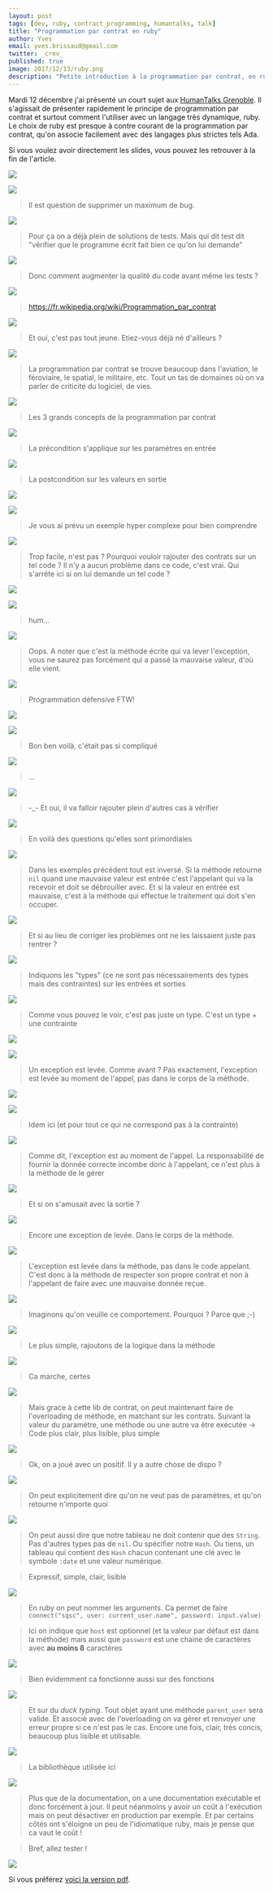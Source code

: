 ```yaml
---
layout: post
tags: [dev, ruby, contract_programming, humantalks, talk]
title: "Programmation par contrat en ruby"
author: Yves
email: yves.brissaud@gmail.com
twitter: _crev_
published: true
image: 2017/12/13/ruby.png
description: "Petite introduction à la programmation par contrat, en ruby"
---
```


Mardi 12 décembre j'ai présenté un court sujet aux [HumanTalks Grenoble](https://humantalks.com/cities/grenoble/events/362).
Il s'agissait de présenter rapidement le principe de programmation par contrat et surtout comment l'utiliser avec
un langage très dynamique, ruby. Le choix de ruby est presque à contre courant de la programmation par contrat, qu'on
associe facilement avec des langages plus strictes tels Ada.

Si vous voulez avoir directement les slides, vous pouvez les retrouver à la fin
de l'article.

![](contract_00.jpg)

![](contract_01.jpg)

> Il est question de supprimer un maximum de bug.

![](contract_02.jpg)

> Pour ça on a déjà plein de solutions de tests. Mais qui dit test dit "vérifier
> que le programme écrit fait bien ce qu'on lui demande"

![](contract_03.jpg)

> Donc comment augmenter la qualité du code avant même les tests ?

![](contract_04.jpg)

> https://fr.wikipedia.org/wiki/Programmation_par_contrat

![](contract_05.jpg)

> Et oui, c'est pas tout jeune. Etiez-vous déjà né d'ailleurs ?

![](contract_06.jpg)

> La programmation par contrat se trouve beaucoup dans l'aviation, le féroviaire,
> le spatial, le militaire, etc. Tout un tas de domaines où on va parler de criticité
> du logiciel, de vies.

![](contract_07.jpg)

> Les 3 grands concepts de la programmation par contrat

![](contract_08.jpg)

> La précondition s'applique sur les paramètres en entrée

![](contract_09.jpg)

> La postcondition sur les valeurs en sortie

![](contract_10.jpg)

![](contract_11.jpg)

> Je vous ai prévu un exemple hyper complexe pour bien comprendre

![](contract_12.jpg)

> Trop facile, n'est pas ? Pourquoi vouloir rajouter des contrats sur un tel code ?
> Il n'y a aucun problème dans ce code, c'est vrai.
> Qui s'arrête ici si on lui demande un tel code ?

![](contract_13.jpg)

![](contract_14.jpg)

> hum...

![](contract_15.jpg)

> Oops. A noter que c'est la méthode écrite qui va lever l'exception, vous ne
> saurez pas forcément qui a passé la mauvaise valeur, d'où elle vient.

![](contract_16.jpg)

> Programmation défensive FTW!

![](contract_17.jpg)

![](contract_18.jpg)

> Bon ben voilà, c'était pas si compliqué

![](contract_19.jpg)

> ...

![](contract_20.jpg)

> -_- Et oui, il va falloir rajouter plein d'autres cas à vérifier

![](contract_21.jpg)

> En voilà des questions qu'elles sont primordiales

![](contract_22.jpg)

> Dans les exemples précédent tout est inversé. Si la méthode retourne `nil` quand
> une mauvaise valeur est entrée c'est l'appelant qui va la recevoir et doit
> se débrouiller avec. Et si la valeur en entrée est mauvaise, c'est à la méthode
> qui effectue le traitement qui doit s'en occuper.

![](contract_23.jpg)

> Et si au lieu de corriger les problèmes ont ne les laissaient juste pas rentrer ?

![](contract_24.jpg)

> Indiquons les "types" (ce ne sont pas nécessairements des types mais des contraintes)
> sur les entrées et sorties

![](contract_25.jpg)

> Comme vous pouvez le voir, c'est pas juste un type. C'est un type + une contrainte

![](contract_26.jpg)

![](contract_27.jpg)

> Un exception est levée. Comme avant ? Pas exactement, l'exception est levée
> au moment de l'appel, pas dans le corps de la méthode.

![](contract_28.jpg)

![](contract_29.jpg)

> Idem ici (et pour tout ce qui ne correspond pas à la contrainte)

![](contract_30.jpg)

> Comme dit, l'exception est au moment de l'appel. La responsabilité de fournir
> la donnée correcte incombe donc à l'appelant, ce n'est plus à la méthode de
> le gérer

![](contract_31.jpg)

> Et si on s'amusait avec la sortie ?

![](contract_32.jpg)

> Encore une exception de levée. Dans le corps de la méthode.

![](contract_33.jpg)

> L'exception est levée dans la méthode, pas dans le code appelant. C'est donc
> à la méthode de respecter son propre contrat et non à l'appelant de faire avec
> une mauvaise donnée reçue.

![](contract_34.jpg)

> Imaginons qu'on veuille ce comportement. Pourquoi ? Parce que ;-)

![](contract_35.jpg)

> Le plus simple, rajoutons de la logique dans la méthode

![](contract_36.jpg)

> Ca marche, certes

![](contract_37.jpg)

> Mais grace à cette lib de contrat, on peut maintenant faire de l'overloading
> de méthode, en matchant sur les contrats. Suivant la valeur du paramètre, une
> méthode ou une autre va être exécutée -> Code plus clair, plus lisible, plus simple

![](contract_38.jpg)

> Ok, on a joué avec un positif. Il y a autre chose de dispo ?

![](contract_39.jpg)

> On peut explicitement dire qu'on ne veut pas de paramètres, et qu'on retourne
> n'importe quoi

![](contract_40.jpg)

> On peut aussi dire que notre tableau ne doit contenir que des `String`. Pas d'autres types
> pas de `nil`. Ou spécifier notre `Hash`. Ou tiens, un tableau qui contient des `Hash`
> chacun contenant une clé avec le symbole `:date` et une valeur numérique.

> Expressif, simple, clair, lisible

![](contract_41.jpg)

> En ruby on peut nommer les arguments. Ca permet de faire `connect("sqsc", user: current_user.name", password: input.value)`

> Ici on indique que `host` est optionnel (et la valeur par défaut est dans la méthode)
> mais aussi que `password` est une chaine de caractères avec **au moins 8** caractères

![](contract_42.jpg)

> Bien évidemment ca fonctionne aussi sur des fonctions

![](contract_43.jpg)

> Et sur du _duck typing_. Tout objet ayant une méthode `parent_user` sera valide.
> Et associé avec de l'overloading on va gérer et renvoyer une erreur propre si ce
> n'est pas le cas. Encore une fois, clair, très concis, beaucoup plus lisible et utilisable.

![](contract_44.jpg)

> La bibliothèque utilisée ici

![](contract_45.jpg)

> Plus que de la documentation, on a une documentation exécutable et donc forcément
> à jour. Il peut néanmoins y avoir un coût à l'exécution mais on peut désactiver en
> production par exemple. Et par certains côtés ont s'éloigne un peu de l'idiomatique
> ruby, mais je pense que ca vaut le coût !

> Bref, allez tester !

![](contract_46.jpg)

<script async="async" class="speakerdeck-embed" data-id="97311ac1c9d54119aec9f2b70d619489" data-ratio="1.77777777777778" src="//speakerdeck.com/assets/embed.js"></script>

Si vous préférez [voici la version pdf](contract.pdf).

